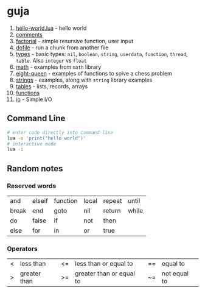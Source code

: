 # guja

1. [hello-world.lua](https://github.com/herereadthis/guja/blob/main/hello-world.lua) - hello world
1. [comments](https://github.com/herereadthis/guja/blob/main/comments.lua)
1. [factorial](https://github.com/herereadthis/guja/blob/main/factorial.lua) - simple resursive function, user input
1. [dofile](https://github.com/herereadthis/guja/blob/main/dofile.lua) - run a chunk from another file
1. [types](https://github.com/herereadthis/guja/blob/main/types.lua) - basic types: `nil`, `boolean`, `string`, `userdata`, `function`, `thread`, `table`. Also `integer` vs `float`
1. [math](https://github.com/herereadthis/guja/blob/main/math.lua) - examples from `math` library
1. [eight-queen](https://github.com/herereadthis/guja/blob/main/eight-queen.lua) - examples of functions to solve a chess problem
1. [strings](https://github.com/herereadthis/guja/blob/main/strings.lua) - examples, along with `string` library examples
1. [tables](https://github.com/herereadthis/guja/blob/main/tables.lua) - lists, records, arrays
1. [functions](https://github.com/herereadthis/guja/blob/main/functions.lua)
1. [io](https://github.com/herereadthis/guja/blob/main/io.lua) - Simple I/O

## Command Line

```bash
# enter code directly into command line
lua -e 'print("hello world")'
# interactive mode
lua -i
```

## Random notes

### Reserved words

<table>
  <tr>
    <td>and</td><td>elseif</td><td>function</td>
    <td>local</td><td>repeat</td><td>until</td>
  </tr>
  <tr>
    <td>break</td><td>end</td><td>goto</td>
    <td>nil</td><td>return</td><td>while</td>
  </tr>
  <tr>
    <td>do</td><td>false</td><td>if</td>
    <td>not</td><td>then</td><td></td>
  </tr>
  <tr>
    <td>else</td><td>for</td><td>in</td>
    <td>or</td><td>true</td><td></td>
  </tr>
</table>

### Operators

<table>
  <tr>
    <td><</td><td>less than</td><td><=</td><td>less than or equal to</td><td>==</td><td>equal to</td>
  </tr>
  <tr>
    <td>></td><td>greater than</td><td>>=</td><td>greater than or equal to</td><td>~=</td><td>not equal to</td>
  </tr>
</table>

